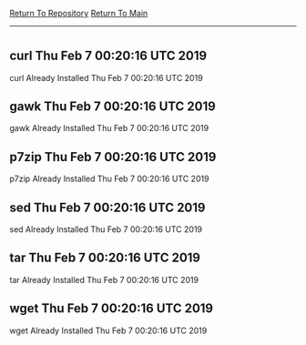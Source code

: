[Return To Repository](https://github.com/deathbybandaid/piholeparser/)
[Return To Main](https://github.com/deathbybandaid/piholeparser/blob/master/RecentRunLogs/Mainlog.md)
____________________________________
# 
## curl Thu Feb 7 00:20:16 UTC 2019
curl Already Installed Thu Feb 7 00:20:16 UTC 2019
## gawk Thu Feb 7 00:20:16 UTC 2019
gawk Already Installed Thu Feb 7 00:20:16 UTC 2019
## p7zip Thu Feb 7 00:20:16 UTC 2019
p7zip Already Installed Thu Feb 7 00:20:16 UTC 2019
## sed Thu Feb 7 00:20:16 UTC 2019
sed Already Installed Thu Feb 7 00:20:16 UTC 2019
## tar Thu Feb 7 00:20:16 UTC 2019
tar Already Installed Thu Feb 7 00:20:16 UTC 2019
## wget Thu Feb 7 00:20:16 UTC 2019
wget Already Installed Thu Feb 7 00:20:16 UTC 2019
